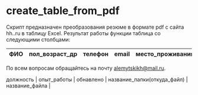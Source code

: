 # create_table_from_pdf
Скрипт предназначен преобразования резюме в формате pdf с сайта hh..ru в таблицу Excel.
Результат работы функции таблица со следующими столбцами:

| ФИО | пол_возраст_др | телефон | email | место_проживания | граждаство | вид_занятости | drop | должность | опыт_работы | обнавлено | название_папки(откуда_файл) | название_файла |
| :--------------------: | :---------------------: | :---------------------------: | :--------------------: | :--------------------: | :---------------------: | :---------------------------: | :--------------------: | :--------------------: | :---------------------: | :---------------------------: | :--------------------: | :--------------------: |
 
 По всем вопросам обращайтесь на почту alemytskikh@mail.ru.
 
 должность | опыт_работы | обнавлено | название_папки(откуда_файл) | название_файла |
